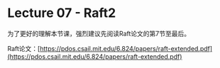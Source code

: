 # Lecture 07 - Raft2


为了更好的理解本节课，强烈建议先阅读Raft论文的第7节至最后。

Raft论文：[https://pdos.csail.mit.edu/6.824/papers/raft-extended.pdf](https://pdos.csail.mit.edu/6.824/papers/raft-extended.pdf)

